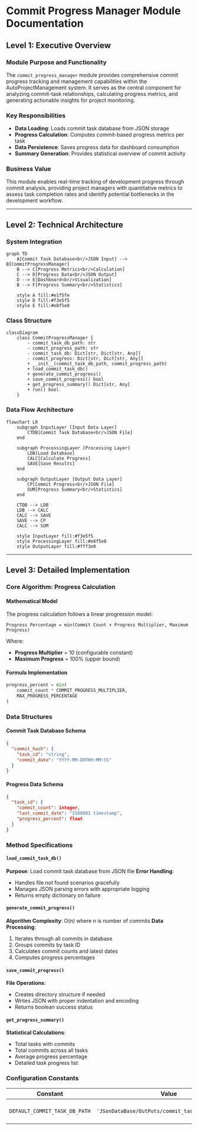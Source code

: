 # Commit Progress Manager Module Documentation

## Level 1: Executive Overview

### Module Purpose and Functionality
The `commit_progress_manager` module provides comprehensive commit progress tracking and management capabilities within the AutoProjectManagement system. It serves as the central component for analyzing commit-task relationships, calculating progress metrics, and generating actionable insights for project monitoring.

### Key Responsibilities
- **Data Loading**: Loads commit task database from JSON storage
- **Progress Calculation**: Computes commit-based progress metrics per task
- **Data Persistence**: Saves progress data for dashboard consumption
- **Summary Generation**: Provides statistical overview of commit activity

### Business Value
This module enables real-time tracking of development progress through commit analysis, providing project managers with quantitative metrics to assess task completion rates and identify potential bottlenecks in the development workflow.

---

## Level 2: Technical Architecture

### System Integration
```mermaid
graph TD
    A[Commit Task Database<br/>JSON Input] --> B[CommitProgressManager]
    B --> C[Progress Metrics<br/>Calculation]
    C --> D[Progress Data<br/>JSON Output]
    D --> E[Dashboard<br/>Visualization]
    B --> F[Progress Summary<br/>Statistics]
    
    style A fill:#e1f5fe
    style D fill:#f3e5f5
    style E fill:#e8f5e8
```

### Class Structure
```mermaid
classDiagram
    class CommitProgressManager {
        - commit_task_db_path: str
        - commit_progress_path: str
        - commit_task_db: Dict[str, Dict[str, Any]]
        - commit_progress: Dict[str, Dict[str, Any]]
        + __init__(commit_task_db_path, commit_progress_path)
        + load_commit_task_db()
        + generate_commit_progress()
        + save_commit_progress() bool
        + get_progress_summary() Dict[str, Any]
        + run() bool
    }
```

### Data Flow Architecture
```mermaid
flowchart LR
    subgraph InputLayer [Input Data Layer]
        CTDB[Commit Task Database<br/>JSON File]
    end
    
    subgraph ProcessingLayer [Processing Layer]
        LDB[Load Database]
        CALC[Calculate Progress]
        SAVE[Save Results]
    end
    
    subgraph OutputLayer [Output Data Layer]
        CP[Commit Progress<br/>JSON File]
        SUM[Progress Summary<br/>Statistics]
    end
    
    CTDB --> LDB
    LDB --> CALC
    CALC --> SAVE
    SAVE --> CP
    CALC --> SUM
    
    style InputLayer fill:#f3e5f5
    style ProcessingLayer fill:#e8f5e8
    style OutputLayer fill:#fff3e0
```

---

## Level 3: Detailed Implementation

### Core Algorithm: Progress Calculation

#### Mathematical Model
The progress calculation follows a linear progression model:

```
Progress Percentage = min(Commit Count × Progress Multiplier, Maximum Progress)
```

Where:
- **Progress Multiplier** = 10 (configurable constant)
- **Maximum Progress** = 100% (upper bound)

#### Formula Implementation
```python
progress_percent = min(
    commit_count * COMMIT_PROGRESS_MULTIPLIER,
    MAX_PROGRESS_PERCENTAGE
)
```

### Data Structures

#### Commit Task Database Schema
```json
{
  "commit_hash": {
    "task_id": "string",
    "commit_date": "YYYY-MM-DDTHH:MM:SS"
  }
}
```

#### Progress Data Schema
```json
{
  "task_id": {
    "commit_count": integer,
    "last_commit_date": "ISO8601 timestamp",
    "progress_percent": float
  }
}
```

### Method Specifications

#### `load_commit_task_db()`
**Purpose**: Load commit task database from JSON file
**Error Handling**: 
- Handles file not found scenarios gracefully
- Manages JSON parsing errors with appropriate logging
- Returns empty dictionary on failure

#### `generate_commit_progress()`
**Algorithm Complexity**: O(n) where n is number of commits
**Data Processing**:
1. Iterates through all commits in database
2. Groups commits by task ID
3. Calculates commit counts and latest dates
4. Computes progress percentages

#### `save_commit_progress()`
**File Operations**: 
- Creates directory structure if needed
- Writes JSON with proper indentation and encoding
- Returns boolean success status

#### `get_progress_summary()`
**Statistical Calculations**:
- Total tasks with commits
- Total commits across all tasks
- Average progress percentage
- Detailed task progress list

### Configuration Constants

| Constant | Value | Description |
|----------|-------|-------------|
| `DEFAULT_COMMIT_TASK_DB_PATH` | `'JSonDataBase/OutPuts/commit_task_database.json'` | Default input file path |
